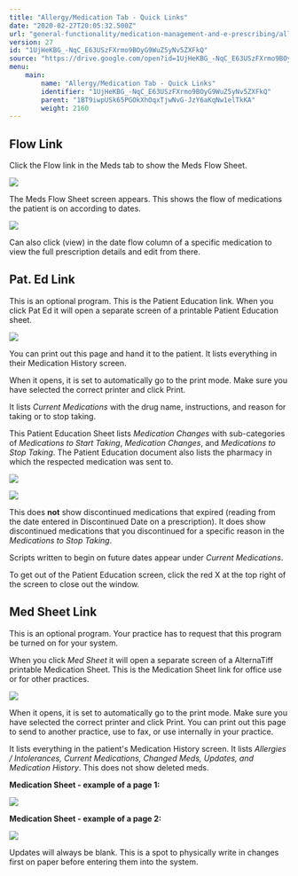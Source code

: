 ```yaml
---
title: "Allergy/Medication Tab - Quick Links"
date: "2020-02-27T20:05:32.500Z"
url: "general-functionality/medication-management-and-e-prescribing/allergy-medication-tab-quick-links.html"
version: 27
id: "1UjHeKBG_-NqC_E63USzFXrmo9BOyG9WuZ5yNv5ZXFkQ"
source: "https://drive.google.com/open?id=1UjHeKBG_-NqC_E63USzFXrmo9BOyG9WuZ5yNv5ZXFkQ"
menu:
    main:
        name: "Allergy/Medication Tab - Quick Links"
        identifier: "1UjHeKBG_-NqC_E63USzFXrmo9BOyG9WuZ5yNv5ZXFkQ"
        parent: "1BT9iwpUSk65PGOkXhOqxTjwNvG-JzY6aKqNw1elTkKA"
        weight: 2160
---
```

## Flow Link

Click the Flow link in the Meds tab to show the Meds Flow Sheet.

![](allergy-medication-tab-quick-links.images/image1.png)

The Meds Flow Sheet screen appears. This shows the flow of medications the patient is on according to dates.

![](allergy-medication-tab-quick-links.images/image2.png)

Can also click (view) in the date flow column of a specific medication to view the full prescription details and edit from there.

## Pat. Ed Link

This is an optional program. This is the Patient Education link. When you click Pat Ed it will open a separate screen of a printable Patient Education sheet.

![](allergy-medication-tab-quick-links.images/image3.png)

You can print out this page and hand it to the patient. It lists everything in their Medication History screen.

When it opens, it is set to automatically go to the print mode. Make sure you have selected the correct printer and click Print.

It lists *Current Medications* with the drug name, instructions, and reason for taking or to stop taking.

This Patient Education Sheet lists *Medication Changes* with sub-categories of *Medications to Start Taking*, *Medication Changes*, and *Medications to Stop Taking*. The Patient Education document also lists the pharmacy in which the respected medication was sent to.

![](allergy-medication-tab-quick-links.images/image4.png)

![](allergy-medication-tab-quick-links.images/image5.png)

This does **not** show discontinued medications that expired (reading from the date entered in Discontinued Date on a prescription). It does show discontinued medications that you discontinued for a specific reason in the *Medications to Stop Taking*.

Scripts written to begin on future dates appear under *Current Medications*.

To get out of the Patient Education screen, click the red X at the top right of the screen to close out the window.

## Med Sheet Link

This is an optional program. Your practice has to request that this program be turned on for your system.

When you click *Med Sheet* it will open a separate screen of a AlternaTiff printable Medication Sheet. This is the Medication Sheet link for office use or for other practices.

![](allergy-medication-tab-quick-links.images/image6.png)

When it opens, it is set to automatically go to the print mode. Make sure you have selected the correct printer and click Print. You can print out this page to send to another practice, use to fax, or use internally in your practice.

It lists everything in the patient's Medication History screen. It lists *Allergies / Intolerances, Current Medications, Changed Meds, Updates, and Medication History*. This does not show deleted meds.

**Medication Sheet - example of a page 1:**

![](allergy-medication-tab-quick-links.images/image7.png)

**Medication Sheet - example of a page 2:**

![](https://lh5.googleusercontent.com/HHiM7R_sJxPKNy_c5TvcQBP4mn4lBjDZcexwJhViBZOws6P4ELcHGx46sUoEZ287M2nVrzxwJHOAaDLj49WnmSqTTnV_N2SKue3_fKfzkki-rLayMtX3vhi1MLUZaVBZ8UoWiAwhGYxQxlIisg)

Updates will always be blank. This is a spot to physically write in changes first on paper before entering them into the system.

